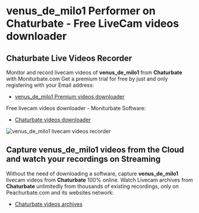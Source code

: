 # venus_de_milo1 Performer on Chaturbate - Free LiveCam videos downloader

## Chaturbate Live Videos Recorder

Monitor and record livecam videos of **venus_de_milo1** from **Chaturbate** with Moniturbate.com
Get a premium trial for free by just and only registering with your Email address:
* [venus_de_milo1 Premium videos downloader](https://moniturbate.com/request-demo-licence-key.html)

Free livecam videos downloader - Moniturbate Software:
* [Chaturbate videos downloader](https://moniturbate.com/moniturbate-download-software.html)

![venus_de_milo1 livecam videos recorder](https://peachurnet.com/templates/moniturbate-software.png)


## Capture venus_de_milo1 videos from the Cloud and watch your recordings on Streaming

Without the need of downloading a software, capture **venus_de_milo1** livecam videos from **Chaturbate** 100% online.
Watch Livecam archives from **Chaturbate** unlimitedly from thousands of existing recordings, only on Peachurbate.com and its websites network:
* [Chaturbate videos archives](https://peachurnet.com/)